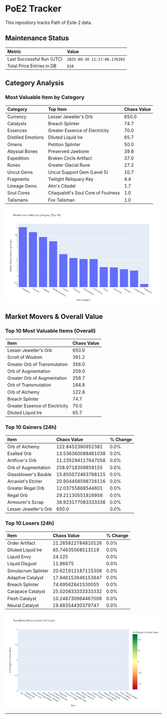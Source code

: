 # PoE2 Tracker

This repository tracks Path of Exile 2 data.

## Maintenance Status

<!-- START_MAINTENANCE -->
| Metric | Value |
|:---|:---|
| Last Successful Run (UTC) | `2025-09-30 11:17:06.176393` |
| Total Price Entries in DB | `810` |

<!-- END_MAINTENANCE -->

## Category Analysis

<!-- START_CATEGORY_ANALYSIS -->
### Most Valuable Item by Category
| Category | Top Item | Chaos Value |
| :--- | :--- | :--- |
| Currency | Lesser Jeweller's Orb | 650.0 |
| Catalysts | Breach Splinter | 74.7 |
| Essences | Greater Essence of Electricity | 70.0 |
| Distilled Emotions | Diluted Liquid Ire | 65.7 |
| Omens | Petition Splinter | 50.0 |
| Abyssal Bones | Preserved Jawbone | 39.8 |
| Expedition | Broken Circle Artifact | 37.0 |
| Runes | Greater Glacial Rune | 27.2 |
| Uncut Gems | Uncut Support Gem (Level 5) | 10.7 |
| Fragments | Twilight Reliquary Key | 4.4 |
| Lineage Gems | Ahn's Citadel | 1.7 |
| Soul Cores | Citaqualotl's Soul Core of Foulness | 1.0 |
| Talismans | Fox Talisman | 1.0 |


![Category Analysis Chart](charts/category_analysis.png)
<!-- END_CATEGORY_ANALYSIS -->

## Market Movers & Overall Value

<!-- START_ANALYSIS -->
### Top 10 Most Valuable Items (Overall)
| Item | Chaos Value |
| :--- | :--- |
| Lesser Jeweller's Orb | 650.0 |
| Scroll of Wisdom | 391.2 |
| Greater Orb of Transmutation | 356.0 |
| Orb of Augmentation | 259.0 |
| Greater Orb of Augmentation | 258.7 |
| Orb of Transmutation | 184.8 |
| Orb of Alchemy | 122.8 |
| Breach Splinter | 74.7 |
| Greater Essence of Electricity | 70.0 |
| Diluted Liquid Ire | 65.7 |

### Top 10 Gainers (24h)
| Item | Chaos Value | % Change |
| :--- | :--- | :--- |
| Orb of Alchemy | 122.8452380952381 | 0.0% |
| Exalted Orb | 13.536360088461038 | 0.0% |
| Artificer's Orb | 11.235294117647058 | 0.0% |
| Orb of Augmentation | 258.9718309859155 | 0.0% |
| Glassblower's Bauble | 15.855072463768115 | 0.0% |
| Arcanist's Etcher | 20.904458598726116 | 0.0% |
| Greater Regal Orb | 12.03755868544601 | 0.0% |
| Regal Orb | 29.21130551816958 | 0.0% |
| Armourer's Scrap | 38.923177083333336 | 0.0% |
| Lesser Jeweller's Orb | 650.0 | 0.0% |

### Top 10 Losers (24h)
| Item | Chaos Value | % Change |
| :--- | :--- | :--- |
| Order Artifact | 21.265822784810126 | 0.0% |
| Diluted Liquid Ire | 65.74635568513119 | 0.0% |
| Liquid Envy | 24.125 | 0.0% |
| Liquid Disgust | 11.96875 | 0.0% |
| Simulacrum Splinter | 20.621912187115306 | 0.0% |
| Adaptive Catalyst | 17.846153846153847 | 0.0% |
| Breach Splinter | 74.69562841530055 | 0.0% |
| Carapace Catalyst | 25.020833333333332 | 0.0% |
| Flesh Catalyst | 10.248730964467006 | 0.0% |
| Neural Catalyst | 19.68354430379747 | 0.0% |


![Market Movers Chart](charts/market_movers.png)
<!-- END_ANALYSIS -->

---
